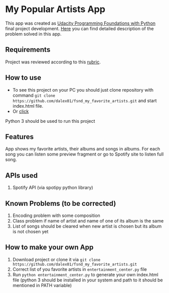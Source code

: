 # My Popular Artists App

This app was created as [Udacity Programming Foundations with Python]() final project development.
[Here](https://github.com/dalex01/fsnd_my_favorite_artists/blob/master/problem.md) you can find detailed description of the problem solved in this app.

## Requirements

Project was reviewed according to this [rubric](https://docs.google.com/document/d/1xgMJ71VyFGxjEhz-_KHswSnoCx9Vge7VykDH05bsny0/pub?embedded=true).

## How to use

* To see this project on your PC you should just clone repository with command `git clone https://github.com/dalex01/fsnd_my_favorite_artists.git` and start index.html file.
* Or [click](dalex01.github.io/fsnd_my_favorite_artists)

Python 3 should be used to run this project

## Features

App shows my favorite artists, their albums and songs in albums. For each song you can listen some preview fragment or go to Spotify site to listen full song.

## APIs used

1. Spotify API (via spotipy python library)

## Known Problems (to be corrected)

1. Encoding problem with some composition
2. Class problem if name of artist and name of one of its album is the same
3. List of songs should be cleared when new artist is chosen but its album is not chosen yet

## How to make your own App

1. Download project or clone it via `git clone https://github.com/dalex01/fsnd_my_favorite_artists.git`
2. Correct list of you favorite artists in `entertainment_center.py` file
3. Run `python entertainment_center.py` to generate your own index.html file (python 3 should be installed in your system and path to it should be mentioned in PATH variable)